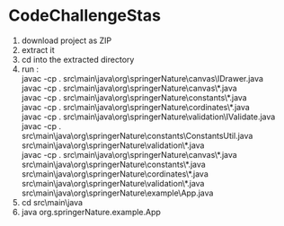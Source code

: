 # CodeChallengeStas

1. download project as ZIP
2. extract it
3. cd into the extracted directory
4. run :  
javac -cp . src\main\java\org\springerNature\canvas\IDrawer.java  
javac -cp . src\main\java\org\springerNature\canvas\\\*.java  
javac -cp . src\main\java\org\springerNature\constants\\\*.java  
javac -cp . src\main\java\org\springerNature\cordinates\\\*.java  
javac -cp . src\main\java\org\springerNature\validation\IValidate.java  
javac -cp . src\main\java\org\springerNature\constants\ConstantsUtil.java src\main\java\org\springerNature\validation\\\*.java  
javac -cp . src\main\java\org\springerNature\canvas\\\*.java src\main\java\org\springerNature\constants\\\*.java   src\main\java\org\springerNature\cordinates\\\*.java src\main\java\org\springerNature\validation\\\*.java src\main\java\org\springerNature\example\App.java
5. cd src\main\java
6. java org.springerNature.example.App
